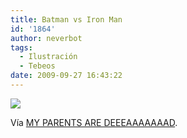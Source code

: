 ```yaml
---
title: Batman vs Iron Man
id: '1864'
author: neverbot
tags:
  - Ilustración
  - Tebeos
date: 2009-09-27 16:43:22
---
```


[![](./L9l7FfkMOhycles1aHRlUgMjo1_500.jpg)](http://goddombotmon.tumblr.com/post/67036198/porco-voador-2008-12-26-01-16-48)

Vía [MY PARENTS ARE DEEEAAAAAAAD](http://goddombotmon.tumblr.com/post/67036198/porco-voador-2008-12-26-01-16-48).